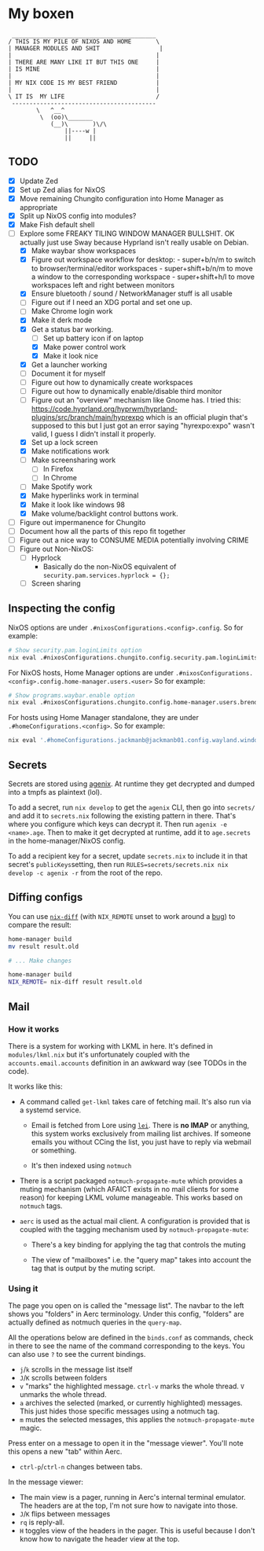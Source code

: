 # My boxen

```
 _________________________________________
/ THIS IS MY PILE OF NIXOS AND HOME       \
| MANAGER MODULES AND SHIT                 |
|                                         |
| THERE ARE MANY LIKE IT BUT THIS ONE     |
| IS MINE                                 |
|                                         |
| MY NIX CODE IS MY BEST FRIEND           |
|                                         |
\ IT IS  MY LIFE                          /
 -----------------------------------------
        \   ^__^
         \  (oo)\_______
            (__)\       )\/\
                ||----w |
                ||     ||
```

## TODO

- [x] Update Zed
- [x] Set up Zed alias for NixOS
- [x] Move remaining Chungito configuration into Home Manager as appropriate
- [x] Split up NixOS config into modules?
- [x] Make Fish default shell
- [ ] Explore some FREAKY TILING WINDOW MANAGER BULLSHIT. OK actually just use
      Sway because Hyprland isn't really usable on Debian.
  - [x] Make waybar show workspaces
  - [x] Figure out workspace workflow for desktop:
        - super+b/n/m to switch to browser/terminal/editor workspaces
        - super+shift+b/n/m to move a window to the corresponding workspace
        - super+shift+h/l to move workspaces left and right between monitors
  - [x] Ensure bluetooth / sound / NetworkManager stuff is all usable
  - [ ] Figure out if I need an XDG portal and set one up.
  - [ ] Make Chrome login work
  - [x] Make it derk mode
  - [x] Get a status bar working.
    - [ ] Set up battery icon if on laptop
    - [x] Make power control work
    - [x] Make it look nice
  - [x] Get a launcher working
  - [ ] Document it for myself
  - [ ] Figure out how to dynamically create workspaces
  - [ ] Figure out how to dynamically enable/disable third monitor
  - [ ] Figure out an "overview" mechanism like Gnome has. I tried this:
        https://code.hyprland.org/hyprwm/hyprland-plugins/src/branch/main/hyprexpo
        which is an official plugin that's supposed to this but I just got an
        error saying "hyrexpo:expo" wasn't valid, I guess I didn't install it
        properly.
  - [x] Set up a lock screen
  - [x] Make notifications work
  - [ ] Make screensharing work
    - [ ] In Firefox
    - [ ] In Chrome
  - [ ] Make Spotify work
  - [x] Make hyperlinks work in terminal
  - [x] Make it look like windows 98
  - [x] Make volume/backlight control buttons work.
- [ ] Figure out impermanence for Chungito
- [ ] Document how all the parts of this repo fit together
- [ ] Figure out a nice way to CONSUME MEDIA potentially involving CRIME
- [ ] Figure out Non-NixOS:
  - [ ] Hyprlock
      - Basically do the non-NixOS equivalent of `security.pam.services.hyprlock = {};`
  - [ ] Screen sharing

## Inspecting the config

NixOS options are under `.#nixosConfigurations.<config>.config`. So for example:

```sh
# Show security.pam.loginLimits option
nix eval .#nixosConfigurations.chungito.config.security.pam.loginLimits
```

For NixOS hosts, Home Manager options are under
`.#nixosConfigurations.<config>.config.home-manager.users.<user>` So for example:

```sh
# Show programs.waybar.enable option
nix eval .#nixosConfigurations.chungito.config.home-manager.users.brendan.programs.waybar.enable
```

For hosts using Home Manager standalone, they are under
`.#homeConfigurations.<config>`. So for example:

```sh
nix eval '.#homeConfigurations.jackmanb@jackmanb01.config.wayland.windowManager.sway.xwayland'
```

## Secrets

Secrets are stored using [agenix](https://github.com/ryantm/agenix). At runtime
they get decrypted and dumped into a tmpfs as plaintext (lol).

To add a secret, run `nix develop` to get the `agenix` CLI, then go into
`secrets/` and add it to `secrets.nix` following the existing pattern in there.
That's where you configure which keys can decrypt it. Then run `agenix -e
<name>.age`. Then to make it get decrypted at runtime, add it to `age.secrets`
in the home-manager/NixOS config.

To add a recipient key for a secret, update `secrets.nix` to include it in that
secret's `publicKeys`setting, then run `RULES=secrets/secrets.nix nix develop -c
agenix -r` from the root of the repo.

## Diffing configs

You can use [`nix-diff`](https://github.com/Gabriella439/nix-diff) (with
`NIX_REMOTE` unset to work around a
[bug](https://github.com/Gabriella439/nix-diff/issues/98)) to compare the result:

```bash
home-manager build
mv result result.old

# ... Make changes

home-manager build
NIX_REMOTE= nix-diff result result.old
```

## Mail

### How it works

There is a system for working with LKML in here. It's defined in
`modules/lkml.nix` but it's unfortunately coupled with the
`accounts.email.accounts` definition in an awkward way (see TODOs in the code).

It works like this:

- A command called `get-lkml` takes care of fetching mail. It's also run via a
  systemd service.

  - Email is fetched from Lore using [`lei`](https://public-inbox.org/lei.html).
    There is **no IMAP** or anything, this system works exclusively from mailing
    list archives. If someone emails you without CCing the list, you just have to
    reply via webmail or something.

  - It's then indexed using `notmuch`

- There is a script packaged `notmuch-propagate-mute` which provides a muting
  mechanism (which AFAICT exists in no mail clients for some reason) for keeping
  LKML volume manageable. This works based on `notmuch` tags.

- `aerc` is used as the actual mail client. A configuration is provided that is
  coupled with the tagging mechanism used by `notmuch-propagate-mute`:

    - There's a key binding for applying the tag that controls the muting

    - The view of "mailboxes" i.e. the "query map" takes into account the tag
      that is output by the muting script.

### Using it

The page you open on is called the "message list". The navbar to the left shows
you "folders" in Aerc terminology. Under this config, "folders" are actually
defined as notmuch queries in the `query-map`.

All the operations below are defined in the `binds.conf` as commands, check in
there to see the name of the command corresponding to the keys. You can also use
`?` to see the current bindings.

- `j`/`k` scrolls in the message list itself
- `J`/`K` scrolls between folders
- `v` "marks" the highlighted message. `ctrl-v` marks the whole thread. `V`
  unmarks the whole thread.
- `a` archives the selected (marked, or currently highlighted) messages. This
  just hides those specific messages using a notmuch tag.
- `m` mutes the selected messages, this applies the `notmuch-propagate-mute`
  magic.

Press enter on a message to open it in the "message viewer". You'll note this
opens a new "tab" within Aerc.

- `ctrl-p`/`ctrl-n` changes between tabs.

In the message viewer:

- The main view is a pager, running in Aerc's internal terminal emulator. The
  headers are at the top, I'm not sure how to navigate into those.
- `J`/`K` flips between messages
- `rq` is reply-all.
- `H` toggles view of the headers in the pager. This is useful because I don't
  know how to navigate the header view at the top.
